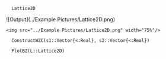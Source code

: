 
```@docs
  Lattice2D
```
![Output](../Example Pictures/Lattice2D.png)

```@raw html
<img src="../Example Pictures/Lattice2D.png" width="75%"/>
```

```@docs
  ConstructWZC(s1::Vector{<:Real}, s2::Vector{<:Real})
```

```@docs
  PlotBZ(L::Lattice2D)
```
